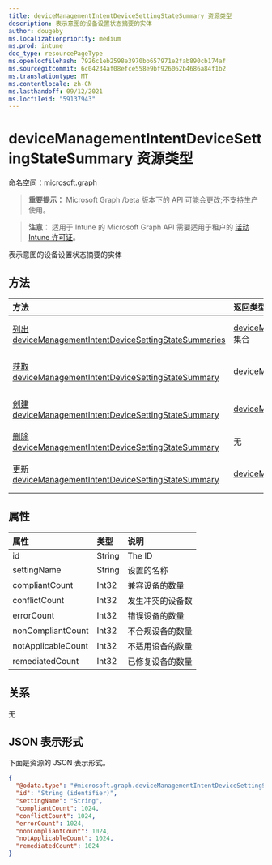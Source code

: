 ```yaml
---
title: deviceManagementIntentDeviceSettingStateSummary 资源类型
description: 表示意图的设备设置状态摘要的实体
author: dougeby
ms.localizationpriority: medium
ms.prod: intune
doc_type: resourcePageType
ms.openlocfilehash: 7926c1eb2598e3970bb657971e2fab890cb174af
ms.sourcegitcommit: 6c04234af08efce558e9bf926062b4686a84f1b2
ms.translationtype: MT
ms.contentlocale: zh-CN
ms.lasthandoff: 09/12/2021
ms.locfileid: "59137943"
---
```

# <a name="devicemanagementintentdevicesettingstatesummary-resource-type"></a>deviceManagementIntentDeviceSettingStateSummary 资源类型

命名空间：microsoft.graph

> **重要提示：** Microsoft Graph /beta 版本下的 API 可能会更改;不支持生产使用。

> **注意：** 适用于 Intune 的 Microsoft Graph API 需要适用于租户的 [活动 Intune 许可证](https://go.microsoft.com/fwlink/?linkid=839381)。

表示意图的设备设置状态摘要的实体

## <a name="methods"></a>方法
|方法|返回类型|说明|
|:---|:---|:---|
|[列出 deviceManagementIntentDeviceSettingStateSummaries](../api/intune-deviceintent-devicemanagementintentdevicesettingstatesummary-list.md)|[deviceManagementIntentDeviceSettingStateSummary](../resources/intune-deviceintent-devicemanagementintentdevicesettingstatesummary.md) 集合|列出 [deviceManagementIntentDeviceSettingStateSummary 对象的属性和](../resources/intune-deviceintent-devicemanagementintentdevicesettingstatesummary.md) 关系。|
|[获取 deviceManagementIntentDeviceSettingStateSummary](../api/intune-deviceintent-devicemanagementintentdevicesettingstatesummary-get.md)|[deviceManagementIntentDeviceSettingStateSummary](../resources/intune-deviceintent-devicemanagementintentdevicesettingstatesummary.md)|读取 [deviceManagementIntentDeviceSettingStateSummary 对象的属性和](../resources/intune-deviceintent-devicemanagementintentdevicesettingstatesummary.md) 关系。|
|[创建 deviceManagementIntentDeviceSettingStateSummary](../api/intune-deviceintent-devicemanagementintentdevicesettingstatesummary-create.md)|[deviceManagementIntentDeviceSettingStateSummary](../resources/intune-deviceintent-devicemanagementintentdevicesettingstatesummary.md)|创建新的 [deviceManagementIntentDeviceSettingStateSummary](../resources/intune-deviceintent-devicemanagementintentdevicesettingstatesummary.md) 对象。|
|[删除 deviceManagementIntentDeviceSettingStateSummary](../api/intune-deviceintent-devicemanagementintentdevicesettingstatesummary-delete.md)|无|删除 [deviceManagementIntentDeviceSettingStateSummary](../resources/intune-deviceintent-devicemanagementintentdevicesettingstatesummary.md)。|
|[更新 deviceManagementIntentDeviceSettingStateSummary](../api/intune-deviceintent-devicemanagementintentdevicesettingstatesummary-update.md)|[deviceManagementIntentDeviceSettingStateSummary](../resources/intune-deviceintent-devicemanagementintentdevicesettingstatesummary.md)|更新 [deviceManagementIntentDeviceSettingStateSummary 对象](../resources/intune-deviceintent-devicemanagementintentdevicesettingstatesummary.md) 的属性。|

## <a name="properties"></a>属性
|属性|类型|说明|
|:---|:---|:---|
|id|String|The ID|
|settingName|String|设置的名称|
|compliantCount|Int32|兼容设备的数量|
|conflictCount|Int32|发生冲突的设备数|
|errorCount|Int32|错误设备的数量|
|nonCompliantCount|Int32|不合规设备的数量|
|notApplicableCount|Int32|不适用设备的数量|
|remediatedCount|Int32|已修复设备的数量|

## <a name="relationships"></a>关系
无

## <a name="json-representation"></a>JSON 表示形式
下面是资源的 JSON 表示形式。
<!-- {
  "blockType": "resource",
  "keyProperty": "id",
  "@odata.type": "microsoft.graph.deviceManagementIntentDeviceSettingStateSummary"
}
-->
``` json
{
  "@odata.type": "#microsoft.graph.deviceManagementIntentDeviceSettingStateSummary",
  "id": "String (identifier)",
  "settingName": "String",
  "compliantCount": 1024,
  "conflictCount": 1024,
  "errorCount": 1024,
  "nonCompliantCount": 1024,
  "notApplicableCount": 1024,
  "remediatedCount": 1024
}
```



